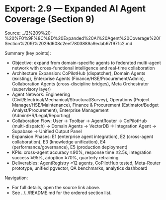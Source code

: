 # Export: 2.9 — Expanded AI Agent Coverage (Section 9)

Source: ../2%209%20-%20%F0%9F%8C%8D%20Expanded%20AI%20Agent%20Coverage%20(Section%209)%2029d608c2eef7803889a9edab67f971c2.md

Summary (key points):
- Objective: expand from domain-specific agents to federated multi-agent network with cross-functional intelligence and real-time collaboration
- Architecture Expansion: CoPilotHub (dispatcher), Domain Agents (existing), Enterprise Agents (Finance/HSE/Procurement/Admin), Collaboration Agents (cross-discipline bridges), Meta Orchestrator (supervisory layer)
- Agent Network: Engineering (Civil/Electrical/Mechanical/Structural/Survey), Operations (Project Manager/HSE/Maintenance), Finance & Procurement (Estimator/Budget Analyst/Procurement), Enterprise Management (Admin/HR/Legal/Reporting)
- Collaboration Flow: User → Toolbar → AgentRouter → CoPilotHub (multi-dispatch) → Domain Agents → VectorDB → Integration Agent → Supabase → Unified Output Panel
- Expansion Phases: E1 (enterprise agent integration), E2 (cross-agent collaboration), E3 (knowledge unification), E4 (performance/governance), E5 (production deployment)
- KPIs: cross-agent accuracy ≥90%, response time ≤2.5s, integration success ≥95%, adoption ≥70%, quarterly retraining
- Deliverables: AgentRegistry ≥12 agents, CoPilotHub tested, Meta-Router prototype, unified pgvector, QA benchmarks, analytics dashboard

Navigation:
- For full details, open the source link above.
- See ../../README.md for the ordered section list.

